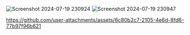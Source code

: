 ![Screenshot 2024-07-19 230924](https://github.com/user-attachments/assets/733df17a-d67a-42d1-8bcd-d770d67d3622)
![Screenshot 2024-07-19 230947](https://github.com/user-attachments/assets/1cb34ca1-c116-44a0-9a78-4e9fb70e2441)


https://github.com/user-attachments/assets/6c80b2c7-2105-4e6d-8fd6-77b97f96b621

